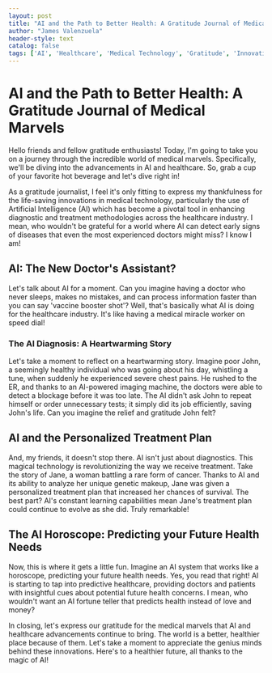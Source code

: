 ```yaml
---
layout: post
title: "AI and the Path to Better Health: A Gratitude Journal of Medical Marvels"
author: "James Valenzuela"
header-style: text
catalog: false
tags: ['AI', 'Healthcare', 'Medical Technology', 'Gratitude', 'Innovation']
---
```


# AI and the Path to Better Health: A Gratitude Journal of Medical Marvels

Hello friends and fellow gratitude enthusiasts! Today, I'm going to take you on a journey through the incredible world of medical marvels. Specifically, we'll be diving into the advancements in AI and healthcare. So, grab a cup of your favorite hot beverage and let's dive right in!

As a gratitude journalist, I feel it's only fitting to express my thankfulness for the life-saving innovations in medical technology, particularly the use of Artificial Intelligence (AI) which has become a pivotal tool in enhancing diagnostic and treatment methodologies across the healthcare industry. I mean, who wouldn't be grateful for a world where AI can detect early signs of diseases that even the most experienced doctors might miss? I know I am!

## AI: The New Doctor's Assistant?

Let's talk about AI for a moment. Can you imagine having a doctor who never sleeps, makes no mistakes, and can process information faster than you can say 'vaccine booster shot'? Well, that's basically what AI is doing for the healthcare industry. It's like having a medical miracle worker on speed dial!

### The AI Diagnosis: A Heartwarming Story

Let's take a moment to reflect on a heartwarming story. Imagine poor John, a seemingly healthy individual who was going about his day, whistling a tune, when suddenly he experienced severe chest pains. He rushed to the ER, and thanks to an AI-powered imaging machine, the doctors were able to detect a blockage before it was too late. The AI didn't ask John to repeat himself or order unnecessary tests; it simply did its job efficiently, saving John's life. Can you imagine the relief and gratitude John felt? 

## AI and the Personalized Treatment Plan

And, my friends, it doesn't stop there. AI isn't just about diagnostics. This magical technology is revolutionizing the way we receive treatment. Take the story of Jane, a woman battling a rare form of cancer. Thanks to AI and its ability to analyze her unique genetic makeup, Jane was given a personalized treatment plan that increased her chances of survival. The best part? AI's constant learning capabilities mean Jane's treatment plan could continue to evolve as she did. Truly remarkable!

## The AI Horoscope: Predicting your Future Health Needs

Now, this is where it gets a little fun. Imagine an AI system that works like a horoscope, predicting your future health needs. Yes, you read that right! AI is starting to tap into predictive healthcare, providing doctors and patients with insightful cues about potential future health concerns. I mean, who wouldn't want an AI fortune teller that predicts health instead of love and money?

In closing, let's express our gratitude for the medical marvels that AI and healthcare advancements continue to bring. The world is a better, healthier place because of them. Let's take a moment to appreciate the genius minds behind these innovations. Here's to a healthier future, all thanks to the magic of AI!

